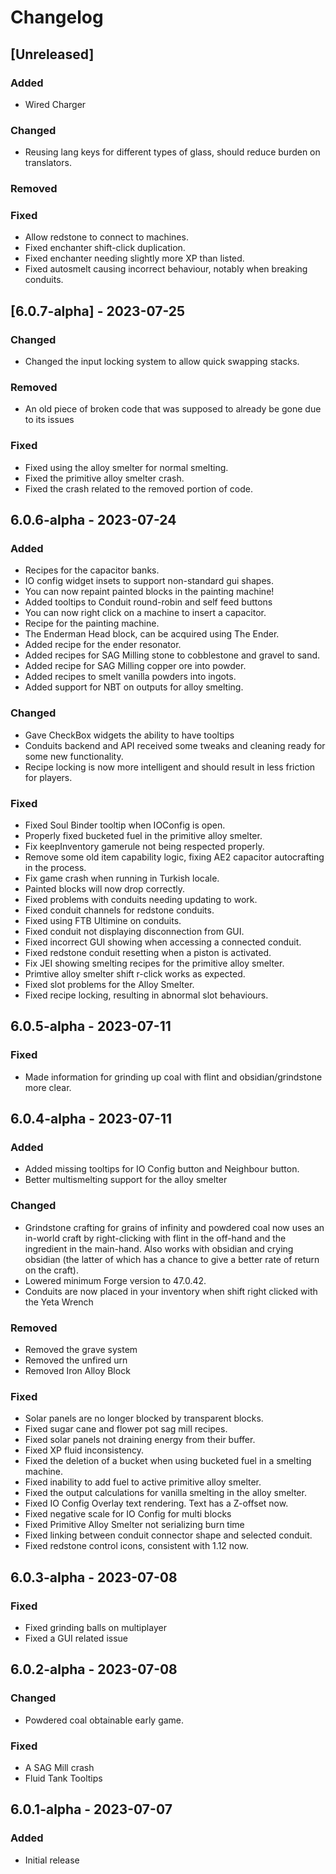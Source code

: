 # Changelog

## [Unreleased]

### Added
- Wired Charger

### Changed
- Reusing lang keys for different types of glass, should reduce burden on translators.

### Removed

### Fixed
- Allow redstone to connect to machines.
- Fixed enchanter shift-click duplication.
- Fixed enchanter needing slightly more XP than listed.
- Fixed autosmelt causing incorrect behaviour, notably when breaking conduits.

## [6.0.7-alpha] - 2023-07-25

### Changed
- Changed the input locking system to allow quick swapping stacks.

### Removed
- An old piece of broken code that was supposed to already be gone due to its issues

### Fixed
- Fixed using the alloy smelter for normal smelting.
- Fixed the primitive alloy smelter crash.
- Fixed the crash related to the removed portion of code.

## 6.0.6-alpha - 2023-07-24

### Added
- Recipes for the capacitor banks.
- IO config widget insets to support non-standard gui shapes.
- You can now repaint painted blocks in the painting machine!
- Added tooltips to Conduit round-robin and self feed buttons
- You can now right click on a machine to insert a capacitor.
- Recipe for the painting machine.
- The Enderman Head block, can be acquired using The Ender.
- Added recipe for the ender resonator.
- Added recipes for SAG Milling stone to cobblestone and gravel to sand.
- Added recipe for SAG Milling copper ore into powder.
- Added recipes to smelt vanilla powders into ingots.
- Added support for NBT on outputs for alloy smelting.

### Changed
- Gave CheckBox widgets the ability to have tooltips
- Conduits backend and API received some tweaks and cleaning ready for some new functionality.
- Recipe locking is now more intelligent and should result in less friction for players.

### Fixed
- Fixed Soul Binder tooltip when IOConfig is open.
- Properly fixed bucketed fuel in the primitive alloy smelter.
- Fix keepInventory gamerule not being respected properly.
- Remove some old item capability logic, fixing AE2 capacitor autocrafting in the process.
- Fix game crash when running in Turkish locale.
- Painted blocks will now drop correctly.
- Fixed problems with conduits needing updating to work.
- Fixed conduit channels for redstone conduits.
- Fixed using FTB Ultimine on conduits.
- Fixed conduit not displaying disconnection from GUI.
- Fixed incorrect GUI showing when accessing a connected conduit.
- Fixed redstone conduit resetting when a piston is activated.
- Fix JEI showing smelting recipes for the primitive alloy smelter.
- Primtive alloy smelter shift r-click works as expected.
- Fixed slot problems for the Alloy Smelter.
- Fixed recipe locking, resulting in abnormal slot behaviours.

## 6.0.5-alpha - 2023-07-11

### Fixed
- Made information for grinding up coal with flint and obsidian/grindstone more clear.

## 6.0.4-alpha - 2023-07-11

### Added
- Added missing tooltips for IO Config button and Neighbour button.
- Better multismelting support for the alloy smelter

### Changed
- Grindstone crafting for grains of infinity and powdered coal now uses an in-world craft by right-clicking with flint in the off-hand and the ingredient in the main-hand. Also works with obsidian and crying obsidian (the latter of which has a chance to give a better rate of return on the craft).
- Lowered minimum Forge version to 47.0.42.
- Conduits are now placed in your inventory when shift right clicked with the Yeta Wrench

### Removed
- Removed the grave system
- Removed the unfired urn
- Removed Iron Alloy Block

### Fixed
- Solar panels are no longer blocked by transparent blocks.
- Fixed sugar cane and flower pot sag mill recipes.
- Fixed solar panels not draining energy from their buffer.
- Fixed XP fluid inconsistency.
- Fixed the deletion of a bucket when using bucketed fuel in a smelting machine.
- Fixed inability to add fuel to active primitive alloy smelter.
- Fixed the output calculations for vanilla smelting in the alloy smelter.
- Fixed IO Config Overlay text rendering. Text has a Z-offset now.
- Fixed negative scale for IO Config for multi blocks
- Fixed Primitive Alloy Smelter not serializing burn time
- Fixed linking between conduit connector shape and selected conduit.
- Fixed redstone control icons, consistent with 1.12 now.

## 6.0.3-alpha - 2023-07-08

### Fixed
- Fixed grinding balls on multiplayer
- Fixed a GUI related issue

## 6.0.2-alpha - 2023-07-08

### Changed
- Powdered coal obtainable early game.

### Fixed
- A SAG Mill crash
- Fluid Tank Tooltips

## 6.0.1-alpha - 2023-07-07

### Added
- Initial release
